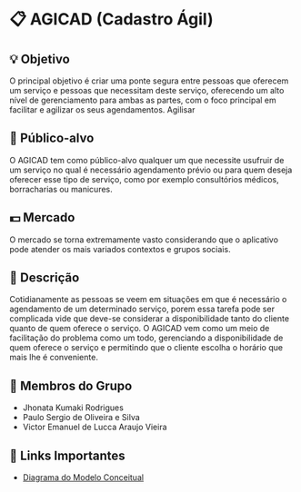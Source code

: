 #       📋 AGICAD (Cadastro Ágil)

## 💡 Objetivo
O principal objetivo é criar uma ponte segura entre pessoas que oferecem um serviço e pessoas que necessitam deste serviço, oferecendo um alto nível de gerenciamento para ambas as partes, com o foco principal em facilitar e agilizar os seus agendamentos.
Agilisar

## 🎯 Público-alvo
O AGICAD tem como público-alvo qualquer um que necessite usufruir de um serviço no qual é necessário agendamento prévio ou para quem deseja oferecer esse tipo de serviço, como por exemplo consultórios médicos, borracharias ou manicures. 

## 💵 Mercado
O mercado se torna extremamente vasto considerando que o aplicativo pode atender os mais variados contextos e grupos sociais.

## 📝 Descrição
Cotidianamente as pessoas se veem em situações em que é necessário o agendamento de um determinado serviço, porem essa tarefa pode ser complicada vide que deve-se considerar a disponibilidade tanto do cliente quanto de quem oferece o serviço. O AGICAD vem como um meio de facilitação do problema como um todo, gerenciando a disponibilidade de quem oferece o serviço e permitindo que o cliente escolha o horário que mais lhe é conveniente.

## 👥 Membros do Grupo
- Jhonata Kumaki Rodrigues
- Paulo Sergio de Oliveira e Silva
- Victor Emanuel de Lucca Araujo Vieira

## 🔗 Links Importantes
- [Diagrama do Modelo Conceitual](https://github.com/Paulo092/CadastroAgil-AGICAD/tree/main/ModeloConceitual)
